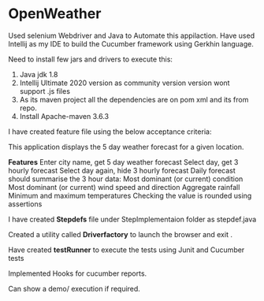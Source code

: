 # OpenWeather

Used selenium Webdriver and Java to Automate this appilaction.
Have used Intellij as my IDE to build the Cucumber framework using Gerkhin language.

Need to install few jars and drivers to execute this:

1. Java jdk 1.8
2. Intellij Ultimate 2020 version as community version version wont support .js files
3. As its maven project all the dependencies are on pom xml and its from repo.
4. Install Apache-maven 3.6.3

I have created feature file using the below acceptance criteria:

This application displays the 5 day weather forecast for a given location.

**Features**
Enter city name, get 5 day weather forecast
Select day, get 3 hourly forecast
Select day again, hide 3 hourly forecast
Daily forecast should summarise the 3 hour data:
Most dominant (or current) condition
Most dominant (or current) wind speed and direction
Aggregate rainfall
Minimum and maximum temperatures
Checking the value is rounded using assertions

I have created **Stepdefs** file under StepImplementaion folder as stepdef.java

Created a utility called **Driverfactory** to launch the browser and exit . 

Have created **testRunner** to execute the tests using Junit and Cucumber tests

Implemented Hooks for cucumber reports.

Can show a demo/ execution if required.




